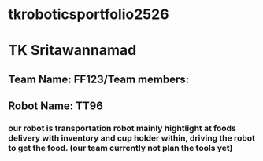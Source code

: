 # tkroboticsportfolio2526
# TK Sritawannamad
## Team Name: FF123/Team members:
## Robot Name: TT96 
### our robot is transportation robot mainly hightlight at foods delivery with inventory and cup holder within, driving the robot to get the food. (our team currently not plan the tools yet)
